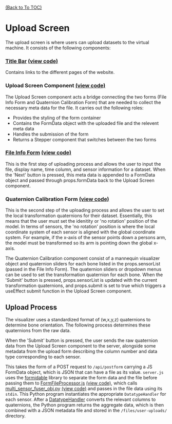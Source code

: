 [(Back to To TOC)](https://github.com/jpiland16/hmv_test/blob/master/documentation/TOC.md)
# Upload Screen 

The upload screen is where users can upload datasets to the virtual machine. It consists of the following components:
### [Title Bar](https://github.com/jpiland16/hmv_test/blob/master/documentation/subpages/TitleBar.md) [(view code)](https://github.com/jpiland16/hmv_test/blob/master/src/components/TitleBar.js)
Contains links to the different pages of the website.
### Upload Screen Component [(view code)](https://github.com/jpiland16/hmv_test/blob/master/src/components/upload-screen/UploadScreen.js)
The Upload Screen component acts a bridge connecting the two forms (File Info Form and Quaternion Calibration Form) that are needed to collect the necessary meta data for the file. It carries out the following roles:
- Provides the styling of the form container
- Contains the FormData object with the uploaded file and the relevent meta data
- Handles the submission of the form
- Returns a Stepper component that switches between the two forms

### [File Info Form](https://github.com/jpiland16/hmv_test/blob/master/documentation/subpages/FileInfoForm.md) [(view code)](https://github.com/jpiland16/hmv_test/blob/master/src/components/upload-screen/FileInfoForm.js)
This is the first step of uploading process and allows the user to input the file, display name, time column, and sensor information for a dataset. When the 'Next' button is pressed, this meta data is appended to a FormData object 
and passed through props.formData back to the Upload Screen component.

### Quaternion Calibration Form [(view code)](https://github.com/jpiland16/hmv_test/blob/master/src/components/upload-screen/QuaternionCalibrationForm.js)
This is the second step of the uploading process and allows the user to set the local transformation quaternions for their dataset. Essentially, this means that the user must set the idenitity
or 'no rotation' position of the model. In terms of sensors, the 'no rotation' position is where the local coordinate system of each sensor is aligned with the global coordinate system. 
For example, if the x-axis of the sensor points down a persons arm, the model must be transformed so its arm is pointing down the global x-axis. 

The Quaternion Calibration component consist of a mannequin visualizer object and quaternion sliders for each bone listed in the props.sensorList (passed in the File Info Form). The quaternion sliders or dropdown menus can be used to set the transformation quaternion for each bone. 
When the 'Submit' button is pressed, props.sensorList is updated with the current transformation quaternions, and props.submit is set to true which triggers a useEffect submit function in the Upload Screen component. 

## Upload Process

The visualizer uses a standardized format of (w,x,y,z) quaternions to determine bone orientation. The following process determines these quaternions from the raw data.

When the 'Submit' button is pressed, the user sends the raw quaternion data from the Upload Screen component to the server, alongside some metadata from the upload form describing the column number and data type corresponding to each sensor.

This takes the form of a POST request to `/api/postform` carrying a JS FormData object, which is JSON that can have a file as its value. `server.js` uses the [formidable](https://www.npmjs.com/package/formidable) library to separate the form data and the file before passing them to [FormFileProcessor.js](https://github.com/jpiland16/hmv_test/blob/master/documentation/subpages/FormFileProcessor.md) [(view code)](https://github.com/jpiland16/hmv_test/blob/master/src/server_side/FormFileProcessor.js), which calls [multi_sensor_fuser_obj.py](https://github.com/jpiland16/hmv_test/blob/master/documentation/subpages/MultiSensorFuserObj.md) [(view code)](https://github.com/jpiland16/hmv_test/blob/master/src/server_side/python_programs/multi_sensor_fuser_obj.py) and passes in the file data using its `stdin`. This Python program instantiates the appropriate `DatatypeHandler` for each sensor. After a [DatatypeHandler](https://github.com/jpiland16/hmv_test/blob/master/documentation/subpages/DatatypeHandler.md) converts the relevant columns to quaternions, the Python program returns the aggregate data, which is then combined with a JSON metadata file and stored in the `/files/user-uploads/` directory.
